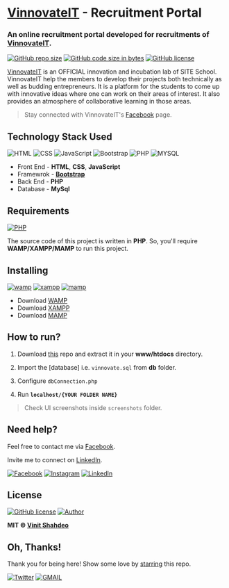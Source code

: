 # [VinnovateIT](https://www.facebook.com/VinnovateIT/) - Recruitment Portal


### An online recruitment portal developed for recruitments of [VinnovateIT](https://vinnovateit.com/).

[![GitHub repo size](https://img.shields.io/github/repo-size/vinitshahdeo/Recruitment-Portal.svg?logo=github&style=social)](https://vinitshahdeo.github.io/Recruitment-Portal/) [![GitHub code size in bytes](https://img.shields.io/github/languages/code-size/vinitshahdeo/Recruitment-Portal.svg?logo=git&style=social)](https://vinitshahdeo.github.io/Recruitment-Portal/) [![GitHub license](https://img.shields.io/github/license/vinitshahdeo/Recruitment-Portal.svg?style=social&logo=github)](https://github.com/vinitshahdeo/Recruitment-Portal/blob/master/LICENSE)


[VinnovateIT](https://www.facebook.com/VinnovateIT/) is an OFFICIAL innovation and incubation lab of SITE School.
VinnovateIT help the members to develop their projects both technically as well as budding entrepreneurs. It is a platform for the students to come up with innovative ideas where one can work on their areas of interest. It also provides an atmosphere of collaborative learning in those areas.

> Stay connected with VinnovateIT's [Facebook](https://www.facebook.com/VinnovateIT/) page.


## Technology Stack Used

![HTML](https://img.shields.io/badge/frontend-html-orange.svg?logo=html5) 
![CSS](https://img.shields.io/badge/frontend-css-yellowgreen.svg?logo=css3)
![JavaScript](https://img.shields.io/badge/frontend-js-ff69b4.svg?logo=javascript)
![Bootstrap](https://img.shields.io/badge/framework-bootstrap-dodgerblue.svg?logo=bootstrap)
![PHP](https://img.shields.io/badge/backend-php-blue.svg?logo=php) 
![MYSQL](https://img.shields.io/badge/database-mysql-lightgray.svg?logo=mysql&logoColor=white) 

- Front End - **HTML**, **CSS**, **JavaScript**
- Framewrok - **[Bootstrap](https://getbootstrap.com/)**
- Back End - **PHP**
- Database - **MySql**

## Requirements

[![PHP](https://img.shields.io/static/v1.svg?label=Source%20Code&message=php&logo=php&style=social)](https://vinitshahdeo.github.io/Recruitment-Portal/)

The source code of this project is written in **PHP**. So, you'll require **WAMP/XAMPP/MAMP** to run this project.

## Installing 

[![wamp](https://img.shields.io/badge/wamp-server-red.svg)](http://www.wampserver.com/en/) [![xampp](https://img.shields.io/badge/xampp-server-blue.svg)](https://www.apachefriends.org/download.html) [![mamp](https://img.shields.io/badge/mamp-server-lightgrey.svg)](https://www.mamp.info/en/)

- Download [WAMP](http://www.wampserver.com/en/)
- Download [XAMPP](https://www.apachefriends.org/download.html)
- Download [MAMP](https://www.mamp.info/en/)

## How to run?

1. Download [this](https://github.com/vinitshahdeo/Recruitment-Portal/) repo and extract it in your **www/htdocs** directory. 

2. Import the [database] i.e. `vinnovate.sql` from **db** folder.

3. Configure `dbConnection.php` 

4. Run **`localhost/{YOUR FOLDER NAME}`**

> Check UI screenshots inside `screenshots` folder.

## Need help?

Feel free to contact me via [Facebook](https://www.facebook.com/vinit.shahdeo).

Invite me to connect on [LinkedIn](https://www.linkedin.com/in/vinitshahdeo/).

[![Facebook](https://img.shields.io/static/v1.svg?label=follow&message=@vinit.shahdeo&color=9cf&logo=facebook&style=flat&logoColor=white&colorA=informational)](https://www.facebook.com/vinit.shahdeo)  [![Instagram](https://img.shields.io/static/v1.svg?label=follow&message=@vinitshahdeo&color=grey&logo=instagram&style=flat&logoColor=white&colorA=critical)](https://www.instagram.com/vinitshahdeo/) [![LinkedIn](https://img.shields.io/static/v1.svg?label=connect&message=@vinitshahdeo&color=success&logo=linkedin&style=flat&logoColor=white&colorA=blue)](https://www.linkedin.com/in/vinitshahdeo/)


## License

[![GitHub license](https://img.shields.io/github/license/vinitshahdeo/Recruitment-Portal.svg?style=social&logo=github)](https://github.com/vinitshahdeo/Recruitment-Portal/blob/master/LICENSE) [![Author](https://img.shields.io/static/v1.svg?label=Author&message=@vinitshahdeo&logo=github&style=social)](https://github.com/vinitshahdeo)

**MIT &copy; [Vinit Shahdeo](https://github.com/vinitshahdeo/Recruitment-Portal/blob/master/LICENSE)**

## Oh, Thanks!

Thank you for being here! Show some love by [starring](https://github.com/vinitshahdeo/Recruitment-Portal/) this repo.

[![Twitter](https://img.shields.io/twitter/url/https/github.com/vinitshahdeo/Recruitment-Portal.svg?style=social)](https://twitter.com/intent/tweet?text=Recruitment%20Portal%20by@Vinit_Shahdeo%20:&url=https://github.com/vinitshahdeo/Recruitment-Portal) [![GMAIL](https://img.shields.io/static/v1.svg?label=send&message=vinitshahdeo@gmail.com&color=red&logo=gmail&style=social)](https://www.github.com/vinitshahdeo) 

